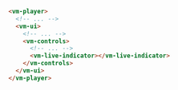 ```html {7} title="example.html"
<vm-player>
  <!-- ... -->
  <vm-ui>
    <!-- ... -->
    <vm-controls>
      <!-- ... -->
      <vm-live-indicator></vm-live-indicator>
    </vm-controls>
  </vm-ui>
</vm-player>
```
